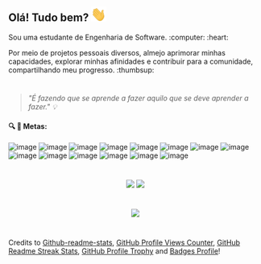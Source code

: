 <div>
    <h2>Olá! Tudo bem? <img src="https://github.com/reglabel/reglabel/blob/main/images/Hi.gif" width="30px"></h2> 
    <p>Sou uma estudante de Engenharia de Software. :computer: :heart:</p>
    <p>Por meio de projetos pessoais diversos, almejo aprimorar minhas capacidades, explorar minhas afinidades e contribuir para a comunidade, compartilhando meu progresso. :thumbsup:</p>
</div>

#

<!--![](https://komarev.com/ghpvc/?username=reglabel&color=e6a267&style=flat-square&label=VISITANTES)-->
> _"É fazendo que se aprende a fazer aquilo que se deve aprender a fazer." :bulb:_

#### :mag: :rocket: Metas:
![image](https://img.shields.io/badge/Java-ED8B00?style=for-the-badge&logo=java&logoColor=white)  ![image](https://img.shields.io/badge/Python-3776AB?style=for-the-badge&logo=python&logoColor=white) ![image](https://img.shields.io/badge/Django-092E20?style=for-the-badge&logo=django&logoColor=white) ![image](https://img.shields.io/badge/Bootstrap-563D7C?style=for-the-badge&logo=bootstrap&logoColor=white) ![image](https://img.shields.io/badge/HTML5-E34F26?style=for-the-badge&logo=html5&logoColor=white) ![image](https://img.shields.io/badge/CSS3-1572B6?style=for-the-badge&logo=css3&logoColor=white)  ![image](https://img.shields.io/badge/JavaScript-F7DF1E?style=for-the-badge&logo=javascript&logoColor=black) ![image](https://img.shields.io/badge/React-20232A?style=for-the-badge&logo=react&logoColor=61DAFB) ![image](https://img.shields.io/badge/Tailwind_CSS-38B2AC?style=for-the-badge&logo=tailwind-css&logoColor=white) ![image](https://img.shields.io/badge/Unity-100000?style=for-the-badge&logo=unity&logoColor=white) ![image](https://img.shields.io/badge/C%23-239120?style=for-the-badge&logo=c-sharp&logoColor=white) ![image](https://img.shields.io/badge/C%2B%2B-00599C?style=for-the-badge&logo=c%2B%2B&logoColor=white) ![image](https://img.shields.io/badge/Figma-F24E1E?style=for-the-badge&logo=figma&logoColor=white) ![image](https://img.shields.io/badge/Canva-%2300C4CC.svg?&style=for-the-badge&logo=Canva&logoColor=white)

<!--[![GitHub Streak](http://github-readme-streak-stats.herokuapp.com?user=reglabel&theme=material-palenight&hide_border=false)](https://git.io/streak-stats)-->

#

<div align="center">
    <img height="160em" max-width="100em" src="https://github-readme-stats.vercel.app/api?username=reglabel&count_private=true&hide=issues&show_icons=true&theme=algolia"/>
    <img height="160em" max-width="100em" src="https://github-readme-stats.vercel.app/api/top-langs/?username=reglabel&layout=compact&theme=algolia"/>
</div>

#

<div align="center">
    <img src="https://github-profile-trophy.vercel.app/?username=reglabel&theme=algolia&column=-1&margin-w=15&no-frame=true&no-bg=true")](https://github.com/reglabel/github-profile-trophy"/>
</div>

#

Credits to [Github-readme-stats](https://github.com/murilothink/github-readme-stats), [GitHub Profile Views Counter](https://github.com/antonkomarev/github-profile-views-counter), [GitHub Readme Streak Stats](https://github.com/denvercoder1/github-readme-streak-stats), [GitHub Profile Trophy](https://github.com/ryo-ma/github-profile-trophy) and [Badges Profile](https://github.com/alexandresanlim/Badges4-README.md-Profile#-skills-)!
